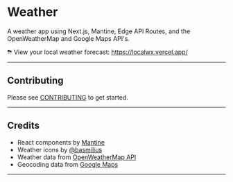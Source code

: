 # Weather

A weather app using Next.js, Mantine, Edge API Routes, and the OpenWeatherMap and Google Maps API's.

⛈ View your local weather forecast: <https://localwx.vercel.app/>

---

## Contributing

Please see [CONTRIBUTING](./CONTRIBUTING.md) to get started.

---

## Credits

- React components by [Mantine](https://mantine.dev/)
- Weather icons by [@basmilius](https://github.com/basmilius/weather-icons)
- Weather data from [OpenWeatherMap API](https://openweathermap.org/api)
- Geocoding data from [Google Maps](https://developers.google.com/maps/documentation/geocoding/overview)

---
